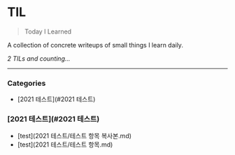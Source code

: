# TIL
> Today I Learned


A collection of concrete writeups of small things I learn daily.


_2 TILs and counting..._

---

### Categories

- [2021 테스트](#2021 테스트)

### [2021 테스트](#2021 테스트)
- [test](2021 테스트/테스트 항목 복사본.md)
- [test](2021 테스트/테스트 항목.md)


